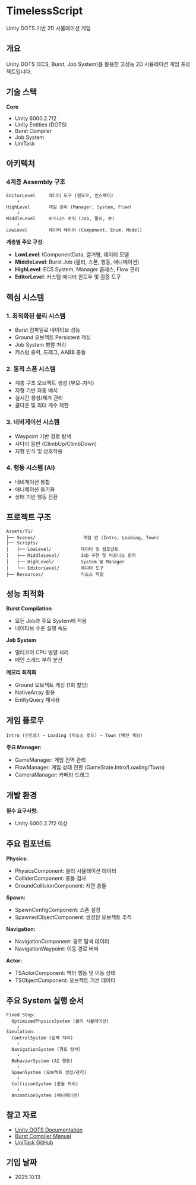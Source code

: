 # TimelessScript

Unity DOTS 기반 2D 시뮬레이션 게임

## 개요

Unity DOTS (ECS, Burst, Job System)를 활용한 고성능 2D 시뮬레이션 게임 프로젝트입니다.

## 기술 스택

**Core**
- Unity 6000.2.7f2
- Unity Entities (DOTS)
- Burst Compiler
- Job System
- UniTask

## 아키텍처

### 4계층 Assembly 구조

```
EditorLevel     에디터 도구 (윈도우, 인스펙터)
    ↓
HighLevel       게임 관리 (Manager, System, Flow)
    ↓
MiddleLevel     비즈니스 로직 (Job, 물리, 뷰)
    ↓
LowLevel        데이터 레이어 (Component, Enum, Model)
```

**계층별 주요 구성:**
- **LowLevel**: IComponentData, 열거형, 데이터 모델
- **MiddleLevel**: Burst Job (물리, 스폰, 행동, 애니메이션)
- **HighLevel**: ECS System, Manager 클래스, Flow 관리
- **EditorLevel**: 커스텀 에디터 윈도우 및 검증 도구

## 핵심 시스템

### 1. 최적화된 물리 시스템
- Burst 컴파일로 네이티브 성능
- Ground 오브젝트 Persistent 캐싱
- Job System 병렬 처리
- 커스텀 중력, 드래그, AABB 충돌

### 2. 동적 스폰 시스템
- 계층 구조 오브젝트 생성 (부모-자식)
- 지형 기반 자동 배치
- 실시간 생성/제거 관리
- 쿨다운 및 최대 개수 제한

### 3. 네비게이션 시스템
- Waypoint 기반 경로 탐색
- 사다리 등반 (ClimbUp/ClimbDown)
- 지형 인식 및 상호작용

### 4. 행동 시스템 (AI)
- 네비게이션 통합
- 애니메이션 동기화
- 상태 기반 행동 전환

## 프로젝트 구조

```
Assets/TS/
├── Scenes/                  게임 씬 (Intro, Loading, Town)
├── Scripts/
│   ├── LowLevel/           데이터 및 컴포넌트
│   ├── MiddleLevel/        Job 구현 및 비즈니스 로직
│   ├── HighLevel/          System 및 Manager
│   └── EditorLevel/        에디터 도구
├── Resources/              리소스 파일
```

## 성능 최적화

**Burst Compilation**
- 모든 Job과 주요 System에 적용
- 네이티브 수준 실행 속도

**Job System**
- 멀티코어 CPU 병렬 처리
- 메인 스레드 부하 분산

**메모리 최적화**
- Ground 오브젝트 캐싱 (1회 할당)
- NativeArray 활용
- EntityQuery 재사용

## 게임 플로우

```
Intro (인트로) → Loading (리소스 로드) → Town (메인 게임)
```

**주요 Manager:**
- GameManager: 게임 전역 관리
- FlowManager: 게임 상태 전환 (GameState.Intro/Loading/Town)
- CameraManager: 카메라 드래그

## 개발 환경

**필수 요구사항:**
- Unity 6000.2.7f2 이상

## 주요 컴포넌트

**Physics:**
- PhysicsComponent: 물리 시뮬레이션 데이터
- ColliderComponent: 충돌 검사
- GroundCollisionComponent: 지면 충돌

**Spawn:**
- SpawnConfigComponent: 스폰 설정
- SpawnedObjectComponent: 생성된 오브젝트 추적

**Navigation:**
- NavigationComponent: 경로 탐색 데이터
- NavigationWaypoint: 이동 경로 버퍼

**Actor:**
- TSActorComponent: 액터 행동 및 이동 상태
- TSObjectComponent: 오브젝트 기본 데이터

## 주요 System 실행 순서

```
Fixed Step:
  OptimizedPhysicsSystem (물리 시뮬레이션)
    ↓
Simulation:
  ControlSystem (입력 처리)
    ↓
  NavigationSystem (경로 탐색)
    ↓
  BehaviorSystem (AI 행동)
    ↓
  SpawnSystem (오브젝트 생성/관리)
    ↓
  CollisionSystem (충돌 처리)
    ↓
  AnimationSystem (애니메이션)
```

## 참고 자료

- [Unity DOTS Documentation](https://docs.unity3d.com/Packages/com.unity.entities@latest)
- [Burst Compiler Manual](https://docs.unity3d.com/Packages/com.unity.burst@latest)
- [UniTask GitHub](https://github.com/Cysharp/UniTask)

## 기입 날짜
- 2025.10.13
